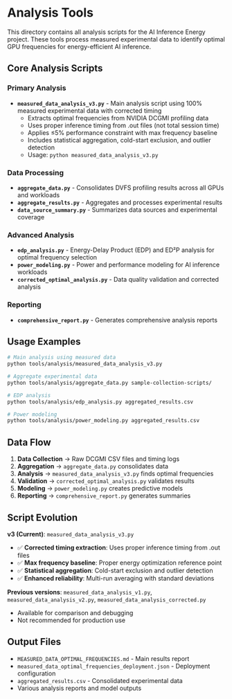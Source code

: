 # Analysis Tools

This directory contains all analysis scripts for the AI Inference Energy project. These tools process measured experimental data to identify optimal GPU frequencies for energy-efficient AI inference.

## Core Analysis Scripts

### Primary Analysis
- **`measured_data_analysis_v3.py`** - Main analysis script using 100% measured experimental data with corrected timing
  - Extracts optimal frequencies from NVIDIA DCGMI profiling data
  - Uses proper inference timing from .out files (not total session time)
  - Applies ≤5% performance constraint with max frequency baseline
  - Includes statistical aggregation, cold-start exclusion, and outlier detection
  - Usage: `python measured_data_analysis_v3.py`

### Data Processing
- **`aggregate_data.py`** - Consolidates DVFS profiling results across all GPUs and workloads
- **`aggregate_results.py`** - Aggregates and processes experimental results
- **`data_source_summary.py`** - Summarizes data sources and experimental coverage

### Advanced Analysis
- **`edp_analysis.py`** - Energy-Delay Product (EDP) and ED²P analysis for optimal frequency selection
- **`power_modeling.py`** - Power and performance modeling for AI inference workloads
- **`corrected_optimal_analysis.py`** - Data quality validation and corrected analysis

### Reporting
- **`comprehensive_report.py`** - Generates comprehensive analysis reports

## Usage Examples

```bash
# Main analysis using measured data
python tools/analysis/measured_data_analysis_v3.py

# Aggregate experimental data
python tools/analysis/aggregate_data.py sample-collection-scripts/

# EDP analysis
python tools/analysis/edp_analysis.py aggregated_results.csv

# Power modeling
python tools/analysis/power_modeling.py aggregated_results.csv
```

## Data Flow

1. **Data Collection** → Raw DCGMI CSV files and timing logs
2. **Aggregation** → `aggregate_data.py` consolidates data
3. **Analysis** → `measured_data_analysis_v3.py` finds optimal frequencies
4. **Validation** → `corrected_optimal_analysis.py` validates results
5. **Modeling** → `power_modeling.py` creates predictive models
6. **Reporting** → `comprehensive_report.py` generates summaries

## Script Evolution

**v3 (Current)**: `measured_data_analysis_v3.py`
- ✅ **Corrected timing extraction**: Uses proper inference timing from .out files
- ✅ **Max frequency baseline**: Proper energy optimization reference point
- ✅ **Statistical aggregation**: Cold-start exclusion and outlier detection
- ✅ **Enhanced reliability**: Multi-run averaging with standard deviations

**Previous versions**: `measured_data_analysis_v1.py`, `measured_data_analysis_v2.py`, `measured_data_analysis_corrected.py`
- Available for comparison and debugging
- Not recommended for production use

## Output Files

- `MEASURED_DATA_OPTIMAL_FREQUENCIES.md` - Main results report
- `measured_data_optimal_frequencies_deployment.json` - Deployment configuration
- `aggregated_results.csv` - Consolidated experimental data
- Various analysis reports and model outputs
